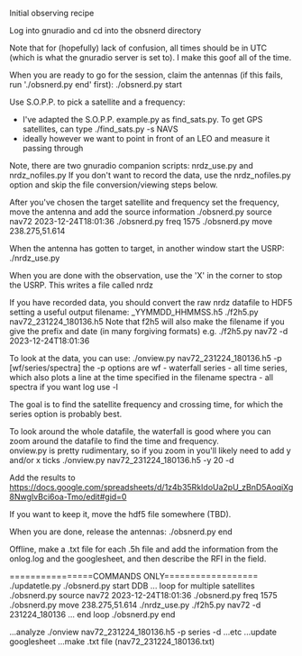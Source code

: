 Initial observing recipe

Log into gnuradio and cd into the obsnerd directory

Note that for (hopefully) lack of confusion, all times should be in UTC (which is what the gnuradio server is set to).  I make this goof all of the time.

When you are ready to go for the session, claim the antennas (if this fails, run './obsnerd.py end' first):
./obsnerd.py start <INITIALS HERE>

Use S.O.P.P. to pick a satellite and a frequency:
 - I've adapted the S.O.P.P. example.py as find_sats.py.  To get GPS satellites, can type
./find_sats.py -s NAVS
 - ideally however we want to point in front of an LEO and measure it passing through

Note, there are two gnuradio companion scripts:  nrdz_use.py and nrdz_nofiles.py
If you don't want to record the data, use the nrdz_nofiles.py option and skip the file conversion/viewing steps below. 

After you've chosen the target satellite and frequency set the frequency, move the antenna and add the source information
./obsnerd.py source nav72  2023-12-24T18:01:36
./obsnerd.py freq 1575
./obsnerd.py move 238.275,51.614

When the antenna has gotten to target, in another window start the USRP:
./nrdz_use.py

When you are done with the observation, use the 'X' in the corner to stop the USRP.  This writes a file called nrdz

If you have recorded data, you should convert the raw nrdz datafile to HDF5 setting a useful output filename: <satname>_YYMMDD_HHMMSS.h5
./f2h5.py nav72_231224_180136.h5
Note that f2h5 will also make the filename if you give the prefix and date (in many forgiving formats) e.g.
./f2h5.py nav72 -d 2023-12-24T18:01:36

To look at the data, you can use:
./onview.py nav72_231224_180136.h5 -p [wf/series/spectra]
the -p options are
    wf - waterfall
    series - all time series, which also plots a line at the time specified in the filename
    spectra - all spectra
if you want log use -l

The goal is to find the satellite frequency and crossing time, for which the series option is probably best.

To look around the whole datafile, the waterfall is good where you can zoom around the datafile to find the time and frequency.  
onview.py is pretty rudimentary, so if you zoom in you'll likely need to add y and/or x ticks
./onview.py nav72_231224_180136.h5 -y 20 -d

Add the results to
https://docs.google.com/spreadsheets/d/1z4b35RkIdoUa2pU_zBnD5AoqiXg8NwgIvBci6oa-Tmo/edit#gid=0

If you want to keep it, move the hdf5 file somewhere (TBD).

When you are done, release the antennas:
./obsnerd.py end

Offline, make a .txt file for each .5h file and add the information from the onlog.log and the googlesheet, and then describe the RFI in the field.

================COMMANDS ONLY==================
./updatetle.py
./obsnerd.py start DDB
... loop for multiple satellites
./obsnerd.py source nav72 2023-12-24T18:01:36
./obsnerd.py freq 1575
./obsnerd.py move 238.275,51.614
./nrdz_use.py
<END OBS X>
./f2h5.py nav72 -d 231224_180136
... end loop
./obsnerd.py end

...analyze
./onview nav72_231224_180136.h5 -p series -d
...etc
...update googlesheet
...make .txt file (nav72_231224_180136.txt)
